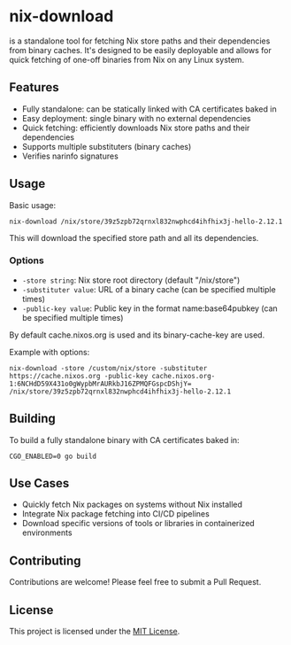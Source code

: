 # nix-download

 is a standalone tool for fetching Nix store paths and their dependencies from binary caches. It's designed to be easily deployable and allows for quick fetching of one-off binaries from Nix on any Linux system.

## Features

- Fully standalone: can be statically linked with CA certificates baked in
- Easy deployment: single binary with no external dependencies
- Quick fetching: efficiently downloads Nix store paths and their dependencies
- Supports multiple substituters (binary caches)
- Verifies narinfo signatures

## Usage

Basic usage:

```
nix-download /nix/store/39z5zpb72qrnxl832nwphcd4ihfhix3j-hello-2.12.1
```

This will download the specified store path and all its dependencies.

### Options

- `-store string`: Nix store root directory (default "/nix/store")
- `-substituter value`: URL of a binary cache (can be specified multiple times)
- `-public-key value`: Public key in the format name:base64pubkey (can be specified multiple times)

By default cache.nixos.org is used and its binary-cache-key are used.

Example with options:

```
nix-download -store /custom/nix/store -substituter https://cache.nixos.org -public-key cache.nixos.org-1:6NCHdD59X431o0gWypbMrAURkbJ16ZPMQFGspcDShjY= /nix/store/39z5zpb72qrnxl832nwphcd4ihfhix3j-hello-2.12.1
```

## Building

To build a fully standalone binary with CA certificates baked in:

```
CGO_ENABLED=0 go build
```

## Use Cases

- Quickly fetch Nix packages on systems without Nix installed
- Integrate Nix package fetching into CI/CD pipelines
- Download specific versions of tools or libraries in containerized environments

## Contributing

Contributions are welcome! Please feel free to submit a Pull Request.

## License

This project is licensed under the [MIT License](LICENSE).
